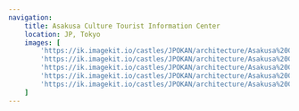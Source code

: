 ```yaml
---
navigation:
    title: Asakusa Culture Tourist Information Center
    location: JP, Tokyo
    images: [
        'https://ik.imagekit.io/castles/JPOKAN/architecture/Asakusa%20Culture%20Tourist%20Information%20Center/2Z7A0176.webp?updatedAt=1736780032160',
        'https://ik.imagekit.io/castles/JPOKAN/architecture/Asakusa%20Culture%20Tourist%20Information%20Center/2Z7A0063.webp?updatedAt=1736780032188',
        'https://ik.imagekit.io/castles/JPOKAN/architecture/Asakusa%20Culture%20Tourist%20Information%20Center/2Z7A0055.webp?updatedAt=1736780032322',
        'https://ik.imagekit.io/castles/JPOKAN/architecture/Asakusa%20Culture%20Tourist%20Information%20Center/2Z7A0071.webp?updatedAt=1736780032340',
        'https://ik.imagekit.io/castles/JPOKAN/architecture/Asakusa%20Culture%20Tourist%20Information%20Center/2Z7A0049.webp?updatedAt=1736780032454'
    ]
---
```

#
